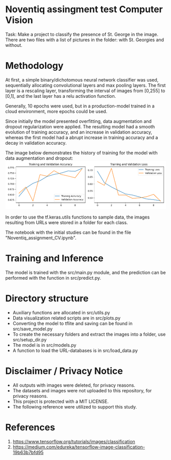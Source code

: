 # Noventiq assingment test Computer Vision

Task: Make a project to classify the presence of St. George in the image.
There are two files with a list of pictures in the folder: with St. Georgies and without.

# Methodology

At first, a simple binary/dichotomous neural network classifier was used, sequentially allocating convolutional layers and max pooling layers. The first layer is a rescaling layer, transforming the interval of images from [0,255] to [0,1], and the last layer has a relu activation function.

Generally, 10 epochs were used, but in a production-model trained in a cloud environment, more epochs could be used.

Since initially the model presented overfitting, data augmentation and dropout regularization were applied. The resulting model had a smooth evolution of training accuracy, and an increase in validation accuracy, whereas the first model had a abrupt increase in training accuracy and a decay in validation accuracy.

The image below demonstrates the history of training for the model with data augmentation and dropout:
![](history.png)

In order to use the tf.keras.utils functions to sample data, the images resulting from URLs were stored in a folder for each class.

The notebook with the initial studies can be found in the file "Noventiq_assignment_CV.ipynb".

# Training and Inference

The model is trained with the src/main.py module, and the prediction can be performed with the function in src/predict.py.

# Directory structure
- Auxiliary functions are allocated in src/utils.py
- Data visualization related scripts are in src/plots.py
- Converting the model to tflite and saving can be found in src/save_model.py
- To create the necessary folders and extract the images into a folder, use src/setup_dir.py
- The model is in src/models.py
- A function to load the URL-databases is in src/load_data.py

# Disclaimer / Privacy Notice
- All outputs with images were deleted, for privacy reasons.
- The datasets and images were not uploaded to this repository, for privacy reasons.
- This project is protected with a MIT LICENSE.
- The following reference were utilized to support this study.

# References

1. https://www.tensorflow.org/tutorials/images/classification
2. https://medium.com/edureka/tensorflow-image-classification-19b63b7bfd95